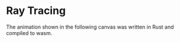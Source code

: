 # Ray Tracing

The animation shown in the following canvas was written in Rust and
compiled to wasm.

<canvas id="canvas"></canvas>

<script src="./raytracer.js"></script>
<script type="module">
import init, { animate } from "/pkg/raytracer_rs.js";
async function run() {
    await init();

    let cvs = document.getElementById("canvas");
    cvs.width = Math.min(610, window.outerWidth - 40 /*padding*/);
    cvs.height = cvs.width;

    let ctx = cvs.getContext("2d");
    animate(ctx, cvs.width, cvs.height);
}
run();
</script>
